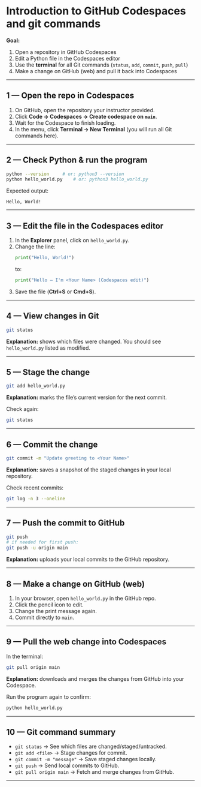 # Introduction to GitHub Codespaces and git commands

**Goal:**  
1. Open a repository in GitHub Codespaces  
2. Edit a Python file in the Codespaces editor  
3. Use the **terminal** for all Git commands (`status`, `add`, `commit`, `push`, `pull`)  
4. Make a change on GitHub (web) and pull it back into Codespaces  

---

## 1 — Open the repo in Codespaces
1. On GitHub, open the repository your instructor provided.  
2. Click **Code → Codespaces → Create codespace on `main`**.  
3. Wait for the Codespace to finish loading.  
4. In the menu, click **Terminal → New Terminal** (you will run all Git commands here).

---

## 2 — Check Python & run the program
```bash
python --version     # or: python3 --version
python hello_world.py    # or: python3 hello_world.py
```
Expected output:
```
Hello, World!
```

---

## 3 — Edit the file in the Codespaces editor
1. In the **Explorer** panel, click on `hello_world.py`.  
2. Change the line:
   ```python
   print("Hello, World!")
   ```
   to:
   ```python
   print("Hello — I'm <Your Name> (Codespaces edit)")
   ```
3. Save the file (**Ctrl+S** or **Cmd+S**).

---

## 4 — View changes in Git
```bash
git status
```
**Explanation:** shows which files were changed. You should see `hello_world.py` listed as modified.

---

## 5 — Stage the change
```bash
git add hello_world.py
```
**Explanation:** marks the file’s current version for the next commit.

Check again:
```bash
git status
```

---

## 6 — Commit the change
```bash
git commit -m "Update greeting to <Your Name>"
```
**Explanation:** saves a snapshot of the staged changes in your local repository.

Check recent commits:
```bash
git log -n 3 --oneline
```

---

## 7 — Push the commit to GitHub
```bash
git push
# if needed for first push:
git push -u origin main
```
**Explanation:** uploads your local commits to the GitHub repository.

---

## 8 — Make a change on GitHub (web)
1. In your browser, open `hello_world.py` in the GitHub repo.  
2. Click the pencil icon to edit.  
3. Change the print message again.  
4. Commit directly to `main`.

---

## 9 — Pull the web change into Codespaces
In the terminal:
```bash
git pull origin main
```
**Explanation:** downloads and merges the changes from GitHub into your Codespace.

Run the program again to confirm:
```bash
python hello_world.py
```

---

## 10 — Git command summary
- `git status` → See which files are changed/staged/untracked.  
- `git add <file>` → Stage changes for commit.  
- `git commit -m "message"` → Save staged changes locally.  
- `git push` → Send local commits to GitHub.  
- `git pull origin main` → Fetch and merge changes from GitHub.

---
